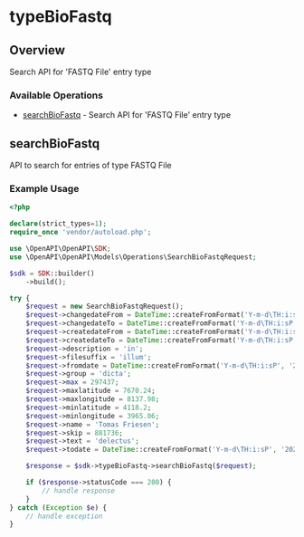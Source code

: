 # typeBioFastq

## Overview

Search API for 'FASTQ File' entry type

### Available Operations

* [searchBioFastq](#searchbiofastq) - Search API for 'FASTQ File' entry type

## searchBioFastq

API to search for entries of type FASTQ File

### Example Usage

```php
<?php

declare(strict_types=1);
require_once 'vendor/autoload.php';

use \OpenAPI\OpenAPI\SDK;
use \OpenAPI\OpenAPI\Models\Operations\SearchBioFastqRequest;

$sdk = SDK::builder()
    ->build();

try {
    $request = new SearchBioFastqRequest();
    $request->changedateFrom = DateTime::createFromFormat('Y-m-d\TH:i:sP', '2021-04-14T09:13:11.675Z');
    $request->changedateTo = DateTime::createFromFormat('Y-m-d\TH:i:sP', '2022-07-22T03:36:34.615Z');
    $request->createdateFrom = DateTime::createFromFormat('Y-m-d\TH:i:sP', '2020-02-22T17:45:21.686Z');
    $request->createdateTo = DateTime::createFromFormat('Y-m-d\TH:i:sP', '2022-02-08T14:21:47.573Z');
    $request->description = 'in';
    $request->filesuffix = 'illum';
    $request->fromdate = DateTime::createFromFormat('Y-m-d\TH:i:sP', '2020-11-26T01:41:04.216Z');
    $request->group = 'dicta';
    $request->max = 297437;
    $request->maxlatitude = 7670.24;
    $request->maxlongitude = 8137.98;
    $request->minlatitude = 4118.2;
    $request->minlongitude = 3965.06;
    $request->name = 'Tomas Friesen';
    $request->skip = 881736;
    $request->text = 'delectus';
    $request->todate = DateTime::createFromFormat('Y-m-d\TH:i:sP', '2021-10-28T10:05:29.849Z');

    $response = $sdk->typeBioFastq->searchBioFastq($request);

    if ($response->statusCode === 200) {
        // handle response
    }
} catch (Exception $e) {
    // handle exception
}
```
